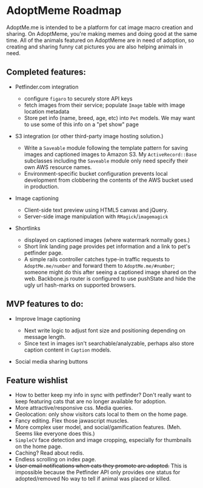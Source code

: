 # AdoptMeme Roadmap

AdoptMe.me is intended to be a platform for cat image macro creation and
sharing.  On AdoptMeme, you're making memes and doing good at the same time.
All of the animals featured on AdoptMeme are in need of adoption, so creating
and sharing funny cat pictures you are also helping animals in need. 

## Completed features:
- Petfinder.com integration
    - configure `figaro` to securely store API keys 
    - fetch images from their service; populate `Image` table with image
      location metadata
    - Store pet info (name, breed, age, etc) into `Pet` models. We may want to
      use some of this info on a "pet show" page

- S3 integration (or other third-party image hosting solution.)
    - Write a `Saveable` module following the template pattern for saving images and
      captioned images to Amazon S3. My `ActiveRecord::Base` subclasses
      including the `Saveable` module only need specify their own AWS resource
      names.
    - Environment-specific bucket configuration prevents local development from
      clobbering the contents of the AWS bucket used in production.

- Image captioning
  - Client-side text preview using HTML5 canvas and jQuery.
  - Server-side image manipulation with `RMagick`/`imagemagick`

- Shortlinks
  - displayed on captioned images (where watermark normally goes.)
  - Short link landing page provides pet information and a link to pet's petfinder page.
  - A simple rails controller catches type-in traffic requests to
    `AdoptMe.me/number` and forward them to `AdoptMe.me/#number`; someone might
    do this after seeing a captioned image shared on the web.  Backbone.js
    router is configured to use pushState and hide the ugly url hash-marks on
    supported browsers.

## MVP features to do:

- Improve Image captioning
    - Next write logic to adjust font size and positioning depending on message length.
    - Since text in images isn't searchable/analyzable, perhaps also store caption content
      in `Caption` models.  

- Social media sharing buttons

## Feature wishlist

- How to better keep my info in sync with petfinder?  Don't really want to keep
  featuring cats that are no longer available for adoption.
- More attractive/responsive css. Media queries.
- Geolocation: only show visitors cats local to them on the home page.
- Fancy editing. Flex those jawascript muscles.
- More complex user model, and social/gamification features.  (Meh. Seems like everyone
  does this.)
- `SimpleCV` face detection and image cropping, especially for thumbnails on the home page. 
- Caching?  Read about redis.
- Endless scrolling on index page.
- ~~User email notifications when cats they promote are adopted.~~ This is
  impossible because the Petfinder API only provides one status for
  adopted/removed  No way to tell if animal was placed or killed. 
